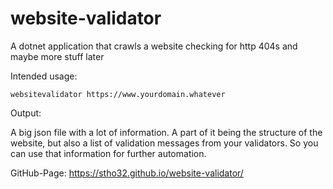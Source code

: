 # website-validator
A dotnet application that crawls a website checking for http 404s and maybe more stuff later

Intended usage:
```
websitevalidator https://www.yourdomain.whatever
```

Output: 

A big json file with a lot of information.
A part of it being the structure of the website,
but also a list of validation messages from
your validators.
So you can use that information for further 
automation.

GitHub-Page: 
https://stho32.github.io/website-validator/